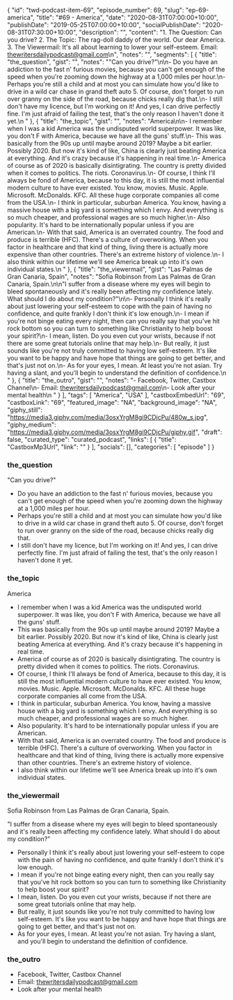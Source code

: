 {
	"id": "twd-podcast-item-69",
	"episode_number": 69,
	"slug": "ep-69-america",
	"title": "#69 - America",
	"date": "2020-08-31T07:00:00+10:00",
	"publishDate": "2019-05-25T07:00:00+10:00",
	"socialPublishDate": "2020-08-31T07:30:00+10:00",
	"description": "",
	"content": "1. The Question: Can you drive? 2. The Topic: The rag-doll daddy of the world. Our dear America. 3. The Viewermail: It's all about learning to lower your self-esteem. Email: thewritersdailypodcast@gmail.com\n",
	"notes": "",
	"segments": [
		{
			"title": "the_question",
			"gist": "",
			"notes": "\"Can you drive?\"\n\n- Do you have an addiction to the fast n' furious movies, because you can't get enough of the speed when you're zooming down the highway at a 1,000 miles per hour.\n- Perhaps you're still a child and at most you can simulate how you'd like to drive in a wild car chase in grand theft auto 5. Of course, don't forget to run over granny on the side of the road, because chicks really dig that.\n- I still don't have my licence, but I'm working on it! And yes, I can drive perfectly fine. I'm just afraid of failing the test, that's the only reason I haven't done it yet.\n      "
		},
		{
			"title": "the_topic",
			"gist": "",
			"notes": "America\n\n- I remember when I was a kid America was the undisputed world superpower. It was like, you don't F with America, because we have all the guns' stuff.\n- This was basically from the 90s up until maybe around 2019? Maybe a bit earlier. Possibly 2020. But now it's kind of like, China is clearly just beating America at everything. And it's crazy because it's happening in real time.\n- America of course as of 2020 is basically disintigrating. The country is pretty divided when it comes to politics. The riots. Coronavirus.\n- Of course, I think I'll always be fond of America, because to this day, it is still the most influential modern culture to have ever existed. You know, movies. Music. Apple. Microsoft. McDonalds. KFC. All these huge corporate companies all come from the USA.\n- I think in particular, suburban America. You know, having a massive house with a big yard is something which I envy. And everything is so much cheaper, and professional wages are so much higher.\n- Also popularity. It's hard to be internationally popular unless if you are American.\n- With that said, America is an overrated country. The food and produce is terrible (HFC). There's a culture of overworking. When you factor in healthcare and that kind of thing, living there is actually more expensive than other countries. There's an extreme history of violence.\n- I also think within our lifetime we'll see America break up into it's own individual states.\n      "
		},
		{
			"title": "the_viewermail",
			"gist": "Las Palmas de Gran Canaria, Spain",
			"notes": "Sofia Robinson from Las Palmas de Gran Canaria, Spain.\n\n\"I suffer from a disease where my eyes will begin to bleed spontaneously and it's really been affecting my confidence lately. What should I do about my condition?\"\n\n- Personally I think it's really about just lowering your self-esteem to cope with the pain of having no confidence, and quite frankly I don't think it's low enough.\n- I mean if you're not binge eating every night, then can you really say that you've hit rock bottom so you can turn to something like Christianity to help boost your spirit?\n- I mean, listen. Do you even cut your wrists, because if not there are some great tutorials online that may help.\n- But really, it just sounds like you're not truly committed to having low self-esteem. It's like you want to be happy and have hope that things are going to get better, and that's just not on.\n- As for your eyes, I mean. At least you're not asian. Try having a slant, and you'll begin to understand the definition of confidence.\n      "
		},
		{
			"title": "the_outro",
			"gist": "",
			"notes": "- Facebook, Twitter, Castbox Channel\n- Email: thewritersdailypodcast@gmail.com\n- Look after your mental health\n      "
		}
	],
	"tags": [
		"America",
		"USA"
	],
	"castboxEmbedUrl": "69",
	"castboxLink": "69",
	"featured_image": "NA",
	"background_image": "NA",
	"giphy_still": "https://media3.giphy.com/media/3osxYrgM8gi9CDjcPu/480w_s.jpg",
	"giphy_medium": "https://media3.giphy.com/media/3osxYrgM8gi9CDjcPu/giphy.gif",
	"draft": false,
	"curated_type": "curated_podcast",
	"links": [
		{
			"title": "CastboxMp3Url",
			"link": ""
		}
	],
	"socials": [],
	"categories": [
		"episode"
	]
}

### the_question

"Can you drive?"

- Do you have an addiction to the fast n' furious movies, because you can't get enough of the speed when you're zooming down the highway at a 1,000 miles per hour.
- Perhaps you're still a child and at most you can simulate how you'd like to drive in a wild car chase in grand theft auto 5. Of course, don't forget to run over granny on the side of the road, because chicks really dig that.
- I still don't have my licence, but I'm working on it! And yes, I can drive perfectly fine. I'm just afraid of failing the test, that's the only reason I haven't done it yet.
      
### the_topic

America

- I remember when I was a kid America was the undisputed world superpower. It was like, you don't F with America, because we have all the guns' stuff.
- This was basically from the 90s up until maybe around 2019? Maybe a bit earlier. Possibly 2020. But now it's kind of like, China is clearly just beating America at everything. And it's crazy because it's happening in real time.
- America of course as of 2020 is basically disintigrating. The country is pretty divided when it comes to politics. The riots. Coronavirus.
- Of course, I think I'll always be fond of America, because to this day, it is still the most influential modern culture to have ever existed. You know, movies. Music. Apple. Microsoft. McDonalds. KFC. All these huge corporate companies all come from the USA.
- I think in particular, suburban America. You know, having a massive house with a big yard is something which I envy. And everything is so much cheaper, and professional wages are so much higher.
- Also popularity. It's hard to be internationally popular unless if you are American.
- With that said, America is an overrated country. The food and produce is terrible (HFC). There's a culture of overworking. When you factor in healthcare and that kind of thing, living there is actually more expensive than other countries. There's an extreme history of violence.
- I also think within our lifetime we'll see America break up into it's own individual states.
      
### the_viewermail

Sofia Robinson from Las Palmas de Gran Canaria, Spain.

"I suffer from a disease where my eyes will begin to bleed spontaneously and it's really been affecting my confidence lately. What should I do about my condition?"

- Personally I think it's really about just lowering your self-esteem to cope with the pain of having no confidence, and quite frankly I don't think it's low enough.
- I mean if you're not binge eating every night, then can you really say that you've hit rock bottom so you can turn to something like Christianity to help boost your spirit?
- I mean, listen. Do you even cut your wrists, because if not there are some great tutorials online that may help.
- But really, it just sounds like you're not truly committed to having low self-esteem. It's like you want to be happy and have hope that things are going to get better, and that's just not on.
- As for your eyes, I mean. At least you're not asian. Try having a slant, and you'll begin to understand the definition of confidence.
      
### the_outro

- Facebook, Twitter, Castbox Channel
- Email: thewritersdailypodcast@gmail.com
- Look after your mental health
      
